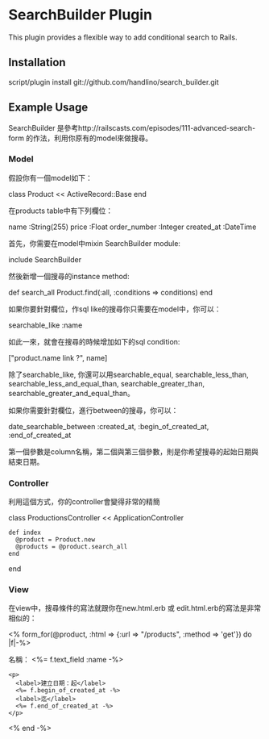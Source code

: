 SearchBuilder Plugin
=============================

This plugin provides a flexible way to add conditional search to Rails.

Installation
-----------------------------

script/plugin install git://github.com/handlino/search_builder.git

Example Usage
-----------------------------

SearchBuilder 是參考http://railscasts.com/episodes/111-advanced-search-form 的作法，利用你原有的model來做搜尋。

### Model

假設你有一個model如下：

class Product << ActiveRecord::Base
end

在products table中有下列欄位：

name :String(255)
price :Float
order_number :Integer
created_at :DateTime

首先，你需要在model中mixin SearchBuilder module:

  include SearchBuilder

然後新增一個搜尋的instance method:
  
  def search_all
    Product.find(:all, :conditions => conditions)
  end

如果你要針對欄位，作sql like的搜尋你只需要在model中，你可以：

 searchable_like :name

如此一來，就會在搜尋的時候增加如下的sql condition:
  
  ["product.name link ?", name]

除了searchable_like, 你還可以用searchable_equal, searchable_less_than, searchable_less_and_equal_than, searchable_greater_than, searchable_greater_and_equal_than。

如果你需要針對欄位，進行between的搜尋，你可以：

  date_searchable_between :created_at, :begin_of_created_at, :end_of_created_at

第一個參數是column名稱，第二個與第三個參數，則是你希望搜尋的起始日期與結束日期。


### Controller

  利用這個方式，你的controller會變得非常的精簡

  class ProductionsController << ApplicationController

    def index
      @product = Product.new
      @products = @product.search_all
    end
  end

### View

  在view中，搜尋條件的寫法就跟你在new.html.erb 或 edit.html.erb的寫法是非常相似的：

  <% form_for(@product, :html => {:url => "/products", :method => 'get'}) do |f|-%>
    <p>
      <label>名稱：</label>
      <%= f.text_field :name -%>
    </p>
    
    <p>
      <label>建立日期：起</label>
      <%= f.begin_of_created_at -%>
      <label>迄</label>
      <%= f.end_of_created_at -%>
    </p>
  <% end -%>
